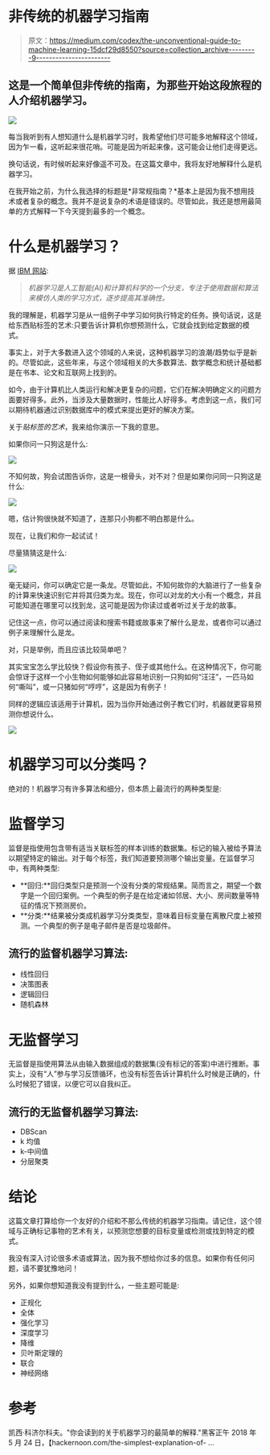 # 非传统的机器学习指南

> 原文：<https://medium.com/codex/the-unconventional-guide-to-machine-learning-15dcf29d8550?source=collection_archive---------9----------------------->

## 这是一个简单但非传统的指南，为那些开始这段旅程的人介绍机器学习。

![](img/af88ce48565b7a4551990d92818964c3.png)

每当我听到有人想知道什么是机器学习时，我希望他们尽可能多地解释这个领域，因为乍一看，这听起来很花哨。可能是因为听起来像，这可能会让他们走得更远。

换句话说，有时候听起来好像遥不可及。在这篇文章中，我将友好地解释什么是机器学习。

在我开始之前，为什么我选择的标题是*非常规指南？*基本上是因为我不想用技术或者复杂的概念。我并不是说复杂的术语是错误的。尽管如此，我还是想用最简单的方式解释一下今天提到最多的一个概念。

# 什么是机器学习？

据 [IBM 网站](https://www.ibm.com/cloud/learn/machine-learning):

> *机器学习是人工智能(AI)和计算机科学的一个分支，专注于使用数据和算法来模仿人类的学习方式，逐步提高其准确性。*

我的理解是，机器学习是从一组例子中学习如何执行特定的任务。换句话说，这是给东西贴标签的艺术:只要告诉计算机你想预测什么，它就会找到给定数据的模式。

事实上，对于大多数进入这个领域的人来说，这种机器学习的浪潮/趋势似乎是新的。尽管如此，这些年来，与这个领域相关的大多数算法、数学概念和统计基础都是在书本、论文和互联网上找到的。

如今，由于计算机比人类运行和解决更复杂的问题，它们在解决明确定义的问题方面要好得多。此外，当涉及大量数据时，性能比人好得多。考虑到这一点，我们可以期待机器通过识别数据库中的模式来提出更好的解决方案。

关于*贴标签的艺术*，我来给你演示一下我的意思。

如果你问一只狗这是什么:

![](img/b3f8d81e246c226df6499e637ac90baa.png)

不知何故，狗会试图告诉你，这是一根骨头，对不对？但是如果你问同一只狗这是什么:

![](img/006afc55c79baa4827d0b18f82dee32a.png)

嗯，估计狗很快就不知道了，连那只小狗都不明白那是什么。

现在，让我们和你一起试试！

尽量猜猜这是什么:

![](img/34b052d73678c83bc57390e7618de609.png)

毫无疑问，你可以确定它是一条龙。尽管如此，不知何故你的大脑进行了一些复杂的计算来快速识别它并将其归类为龙。现在，你可以对龙的大小有一个概念，并且可能知道在哪里可以找到龙，这可能是因为你读过或者听过关于龙的故事。

记住这一点，你可以通过阅读和搜索书籍或故事来了解什么是龙，或者你可以通过例子来理解什么是龙。

对，只是举例，而且应该比较简单吧？

其实宝宝怎么学比较快？假设你有孩子、侄子或其他什么。在这种情况下，你可能会惊讶于这样一个小生物如何能够如此容易地识别一只狗如何“汪汪”，一匹马如何“嘶叫”，或一只猪如何“哼哼”，这是因为有例子！

同样的逻辑应该适用于计算机，因为当你开始通过例子教它们时，机器就更容易预测你想说什么。

![](img/0af60803cc75020256be9ca9d65a0163.png)

# 机器学习可以分类吗？

绝对的！机器学习有许多算法和细分，但本质上最流行的两种类型是:

# 监督学习

监督是指使用包含带有适当关联标签的样本训练的数据集。标记的输入被给予算法以期望特定的输出。对于每个标签，我们知道要预测哪个输出变量。在监督学习中，有两种类型:

*   **回归:**回归类型只是预测一个没有分类的常规结果。简而言之，期望一个数字是一个回归案例。一个典型的例子是在给定诸如邻居、大小、房间数量等特征的情况下预测房价。
*   **分类:**结果被分类成机器学习分类类型，意味着目标变量在离散尺度上被预测。一个典型的例子是电子邮件是否是垃圾邮件。

## 流行的监督机器学习算法:

*   线性回归
*   决策图表
*   逻辑回归
*   随机森林

# 无监督学习

无监督是指使用算法从由输入数据组成的数据集(没有标记的答案)中进行推断。事实上，没有“人”参与学习反馈循环，也没有标签告诉计算机什么时候是正确的，什么时候犯了错误，以便它可以自我纠正。

## 流行的无监督机器学习算法:

*   DBScan
*   k 均值
*   k-中间值
*   分层聚类

# 结论

这篇文章打算给你一个友好的介绍和不那么传统的机器学习指南。请记住，这个领域与正确标记事物的艺术有关，以预测您想要的目标变量或检测或找到特定的模式。

我没有深入讨论很多术语或算法，因为我不想给你过多的信息。如果你有任何问题，请不要犹豫地问！

另外，如果你想知道我没有提到什么，一些主题可能是:

*   正规化
*   全体
*   强化学习
*   深度学习
*   降维
*   贝叶斯定理的
*   联合
*   神经网络

# 参考

凯西·科济尔科夫。"你会读到的关于机器学习的最简单的解释."黑客正午 2018 年 5 月 24 日，【hackernoon.com/the-simplest-explanation-of- …